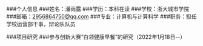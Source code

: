 ###个人信息
###姓名：潘雨露
###学历：本科在读
###学校：浙大城市学院
###邮箱：2956864750@qq.com
###专业：计算机与计算科学
###职务：担任学校运营部干事，辩论队队员

###项目研究
###参与创新大赛“白领健康早餐”的研究（2022年1月18日--）
